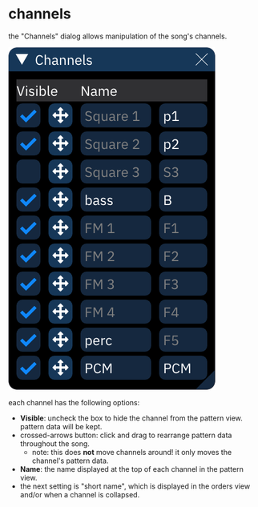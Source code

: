 # channels

the "Channels" dialog allows manipulation of the song's channels.

![channels dialog](channels.png)

each channel has the following options:
- **Visible**: uncheck the box to hide the channel from the pattern view. pattern data will be kept.
- crossed-arrows button: click and drag to rearrange pattern data throughout the song.
  - note: this does **not** move channels around! it only moves the channel's pattern data.
- **Name**: the name displayed at the top of each channel in the pattern view.
- the next setting is "short name", which is displayed in the orders view and/or when a channel is collapsed.

